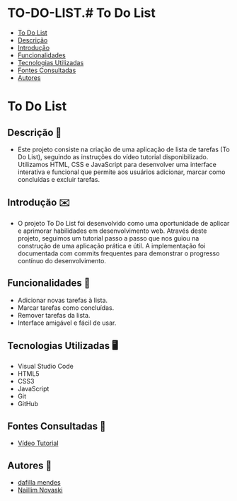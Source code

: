 # TO-DO-LIST.# To Do List
 
* [To Do List](#to-do-list)
* [Descrição](#descrição)
* [Introdução](#introdução)
* [Funcionalidades](#funcionalidades)
* [Tecnologias Utilizadas](#tecnologias-utilizadas)
* [Fontes Consultadas](#fontes-consultadas)
* [Autores](#autores)
# To Do List
## Descrição 📖
- Este projeto consiste na criação de uma aplicação de lista de tarefas (To Do List), seguindo as instruções do vídeo tutorial disponibilizado. Utilizamos HTML, CSS e JavaScript para desenvolver uma interface interativa e funcional que permite aos usuários adicionar, marcar como concluídas e excluir tarefas.
 
## Introdução ✉️
- O projeto To Do List foi desenvolvido como uma oportunidade de aplicar e aprimorar habilidades em desenvolvimento web. Através deste projeto, seguimos um tutorial passo a passo que nos guiou na construção de uma aplicação prática e útil. A implementação foi documentada com commits frequentes para demonstrar o progresso contínuo do desenvolvimento.
 
## Funcionalidades 🧠
- Adicionar novas tarefas à lista.
- Marcar tarefas como concluídas.
- Remover tarefas da lista.
- Interface amigável e fácil de usar.
 
## Tecnologias Utilizadas 🖥️  
- Visual Studio Code
- HTML5
- CSS3
- JavaScript
- Git
- GitHub
 
## Fontes Consultadas 🔗
- [Vídeo Tutorial](https://www.youtube.com/watch?v=HSssE1PRQcA)
 
## Autores 👥
- [dafilla mendes](https://github.com/mendesdafilla/To-Do-List)
- [Naillim Novaski](https://github.com/naillimnovaski?tab=repositories)